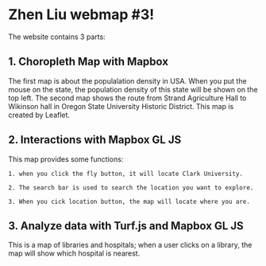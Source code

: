 # Zhen Liu webmap #3!
The website contains 3 parts:
## 1. Choropleth Map with Mapbox
The first map is about the populalation density in USA. When you put the mouse on the state, the population density of this state will be shown on the top left.
The second map shows the route from Strand Agriculture Hall to Wikinson hall in Oregon State University Historic District. This map is created by Leaflet.
## 2. Interactions with Mapbox GL JS
This map provides some functions:

    1. when you click the fly button, it will locate Clark University.
    
    2. The search bar is used to search the location you want to explore.
    
    3. When you cick location button, the map will locate where you are.

## 3. Analyze data with Turf.js and Mapbox GL JS
This is a map of libraries and hospitals; when a user clicks on a library, the map will show which hospital is nearest.
